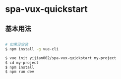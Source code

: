 # spa-vux-quickstart

## 基本用法
``` bash

# 如果没安装
$ npm install -g vue-cli

$ vue init yijian002/spa-vux-quickstart my-project
$ cd my-project
$ npm install
$ npm run dev
```
